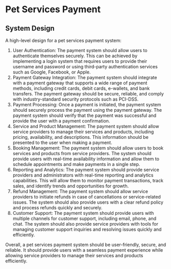 # Pet Services Payment
## System Design

A high-level design for a pet services payment system:

1. User Authentication: The payment system should allow users to authenticate themselves securely. This can be achieved by implementing a login system that requires users to provide their username and password or using third-party authentication services such as Google, Facebook, or Apple.
1. Payment Gateway Integration: The payment system should integrate with a payment gateway that supports a wide range of payment methods, including credit cards, debit cards, e-wallets, and bank transfers. The payment gateway should be secure, reliable, and comply with industry-standard security protocols such as PCI-DSS.
1. Payment Processing: Once a payment is initiated, the payment system should securely process the payment using the payment gateway. The payment system should verify that the payment was successful and provide the user with a payment confirmation.
1. Service and Product Management: The payment system should allow service providers to manage their services and products, including pricing, availability, and descriptions. This information should be presented to the user when making a payment.
1. Booking Management: The payment system should allow users to book services and products from service providers. The system should provide users with real-time availability information and allow them to schedule appointments and make payments in a single step.
1. Reporting and Analytics: The payment system should provide service providers and administrators with real-time reporting and analytics capabilities. This will allow them to monitor payment transactions, track sales, and identify trends and opportunities for growth.
1. Refund Management: The payment system should allow service providers to initiate refunds in case of cancellations or service-related issues. The system should also provide users with a clear refund policy and process refunds quickly and securely.
1. Customer Support: The payment system should provide users with multiple channels for customer support, including email, phone, and chat. The system should also provide service providers with tools for managing customer support inquiries and resolving issues quickly and efficiently.


Overall, a pet services payment system should be user-friendly, secure, and reliable. It should provide users with a seamless payment experience while allowing service providers to manage their services and products efficiently.